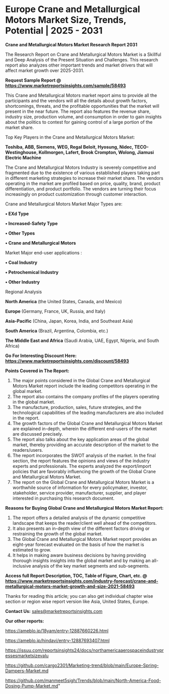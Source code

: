 # Europe Crane and Metallurgical Motors Market Size, Trends, Potential | 2025 - 2031

<strong>Crane and Metallurgical Motors Market Research Report 2031</strong>

The Research Report on Crane and Metallurgical Motors Market is a Skillful and Deep Analysis of the Present Situation and Challenges. This research report also analyzes other important trends and market drivers that will affect market growth over 2025-2031.

<strong>Request Sample Report @ <a href=https://www.marketreportsinsights.com/sample/58493>https://www.marketreportsinsights.com/sample/58493</a></strong>

This Crane and Metallurgical Motors market report aims to provide all the participants and the vendors will all the details about growth factors, shortcomings, threats, and the profitable opportunities that the market will present in the near future. The report also features the revenue share, industry size, production volume, and consumption in order to gain insights about the politics to contest for gaining control of a large portion of the market share.

Top Key Players in the Crane and Metallurgical Motors Market:

<strong>Toshiba, ABB, Siemens, WEG, Regal Beloit, Hyosung, Nidec, TECO- Westinghouse, Kollmorgen, Lafert, Brook Crompton, Wolong, Jiamusi Electric Machine</strong>

The Crane and Metallurgical Motors Industry is severely competitive and fragmented due to the existence of various established players taking part in different marketing strategies to increase their market share. The vendors operating in the market are profiled based on price, quality, brand, product differentiation, and product portfolio. The vendors are turning their focus increasingly on product customization through customer interaction.

Crane and Metallurgical Motors Market Major Types are:

<strong>• EXd Type

• Increased-Safety Type

• Other Types

• Crane and Metallurgical Motors</strong>

Market Major end-user applications :

<strong>• Coal Industry

• Petrochemical Industry

• Other Industry</strong>

Regional Analysis

</u><strong><b>North America</b></strong> (the United States, Canada, and Mexico)

<strong><b>Europe </b></strong>(Germany, France, UK, Russia, and Italy)

<strong><b>Asia-Pacific</b></strong> (China, Japan, Korea, India, and Southeast Asia)

<strong><b>South America</b></strong> (Brazil, Argentina, Colombia, etc.)

<strong><b>The Middle East and Africa</b></strong> (Saudi Arabia, UAE, Egypt, Nigeria, and South Africa)

<strong>Go For Interesting Discount Here: <a href=https://www.marketreportsinsights.com/discount/58493>https://www.marketreportsinsights.com/discount/58493</a></strong>

<strong>Points Covered in The Report:</strong>
<ol>
  <li>The major points considered in the Global Crane and Metallurgical Motors Market report include the leading competitors operating in the global market.</li>
  <li>The report also contains the company profiles of the players operating in the global market.</li>
  <li>The manufacture, production, sales, future strategies, and the technological capabilities of the leading manufacturers are also included in the report.</li>
  <li>The growth factors of the Global Crane and Metallurgical Motors Market are explained in-depth, wherein the different end-users of the market are discussed precisely.</li>
  <li>The report also talks about the key application areas of the global market, thereby providing an accurate description of the market to the readers/users.</li>
  <li>The report incorporates the SWOT analysis of the market. In the final section, the report features the opinions and views of the industry experts and professionals. The experts analyzed the export/import policies that are favorably influencing the growth of the Global Crane and Metallurgical Motors Market.</li>
  <li>The report on the Global Crane and Metallurgical Motors Market is a worthwhile source of information for every policymaker, investor, stakeholder, service provider, manufacturer, supplier, and player interested in purchasing this research document.</li>
</ol>
<strong>Reasons for Buying Global Crane and Metallurgical Motors Market Report:</strong>

<ol>
  <li>The report offers a detailed analysis of the dynamic competitive landscape that keeps the reader/client well ahead of the competitors.</li>
  <li>It also presents an in-depth view of the different factors driving or restraining the growth of the global market.</li>
  <li>The Global Crane and Metallurgical Motors Market report provides an eight-year forecast evaluated on the basis of how the market is estimated to grow.</li>
  <li>It helps in making aware business decisions by having providing thorough insights insights into the global market and by making an all-inclusive analysis of the key market segments and sub-segments.</li>
</ol>
<strong>Access full Report Description, TOC, Table of Figure, Chart, etc. @ <a href=https://www.marketreportsinsights.com/industry-forecast/crane-and-metallurgical-motors-market-growth-and-size-2021-58493>https://www.marketreportsinsights.com/industry-forecast/crane-and-metallurgical-motors-market-growth-and-size-2021-58493</a></strong>


Thanks for reading this article; you can also get individual chapter wise section or region wise report version like Asia, United States, Europe.

<strong>Contact Us:</strong>
sales@marketreportsinsights.com

<strong>Our other reports:</strong>

<a href=https://ameblo.jp/18yam/entry-12887660226.html>https://ameblo.jp/18yam/entry-12887660226.html</a>

<a href=https://ameblo.jp/hindavi/entry-12887693407.html>https://ameblo.jp/hindavi/entry-12887693407.html</a>

<a href=https://issuu.com/reportsinsights24/docs/northamericaaerospaceindustrypressesmarketsizevalu>https://issuu.com/reportsinsights24/docs/northamericaaerospaceindustrypressesmarketsizevalu</a>

<a href=https://github.com/cargo2301/Marketing-trend/blob/main/Europe-Spring-Dampers-Market.md>https://github.com/cargo2301/Marketing-trend/blob/main/Europe-Spring-Dampers-Market.md</a>

<a href=https://github.com/manmeet5sigh/Trends/blob/main/North-America-Food-Dosing-Pump-Market.md>https://github.com/manmeet5sigh/Trends/blob/main/North-America-Food-Dosing-Pump-Market.md</a>"
